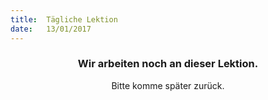```yaml
---
title:  Tägliche Lektion
date:   13/01/2017
---
```


### <center>Wir arbeiten noch an dieser Lektion.</center>
<center>Bitte komme später zurück.</center>